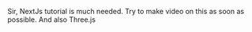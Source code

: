 Sir, NextJs tutorial is much needed. Try to make video on this as soon as possible. And also Three.js